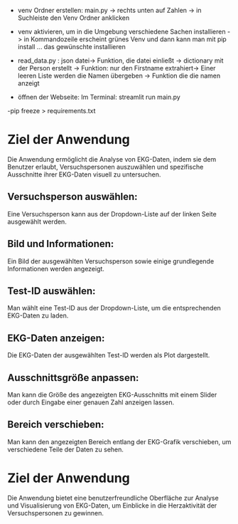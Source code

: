 - venv Ordner erstellen: main.py -> rechts unten auf Zahlen -> in Suchleiste den Venv Ordner anklicken

- venv aktivieren, um in die Umgebung verschiedene Sachen installieren -> in Kommandozeile erscheint grünes Venv und dann kann man mit pip install ... das gewünschte installieren

- read_data.py : json datei-> Funktion, die datei einließt -> dictionary mit der Person erstellt -> Funktion: nur den Firstname extrahiert-> Einer leeren Liste werden die Namen übergeben -> Funktion die die namen anzeigt

- öffnen der Webseite: Im Terminal: streamlit run main.py 

-pip freeze > requirements.txt

# Ziel der Anwendung
Die Anwendung ermöglicht die Analyse von EKG-Daten, indem sie dem Benutzer erlaubt, Versuchspersonen auszuwählen und spezifische Ausschnitte ihrer EKG-Daten visuell zu untersuchen.



## Versuchsperson auswählen: 
Eine Versuchsperson kann aus der Dropdown-Liste auf der linken Seite ausgewählt werden.
## Bild und Informationen: 
Ein Bild der ausgewählten Versuchsperson sowie einige grundlegende Informationen werden angezeigt.
## Test-ID auswählen: 
Man wählt eine Test-ID aus der Dropdown-Liste, um die entsprechenden EKG-Daten zu laden.
## EKG-Daten anzeigen: 
Die EKG-Daten der ausgewählten Test-ID werden als Plot dargestellt.
## Ausschnittsgröße anpassen: 
Man kann die Größe des angezeigten EKG-Ausschnitts mit einem Slider oder durch Eingabe einer genauen Zahl anzeigen lassen.
## Bereich verschieben: 
Man kann den angezeigten Bereich entlang der EKG-Grafik verschieben, um verschiedene Teile der Daten zu sehen.

# Ziel der Anwendung
Die Anwendung bietet eine benutzerfreundliche Oberfläche zur Analyse und Visualisierung von EKG-Daten, um Einblicke in die Herzaktivität der Versuchspersonen zu gewinnen.







